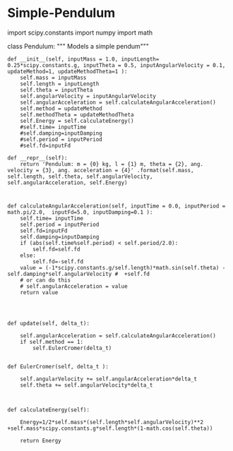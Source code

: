 # Simple-Pendulum

import scipy.constants
import numpy 
import math

class Pendulum:
    """ Models a simple pendum"""

    def __init__(self, inputMass = 1.0, inputLength= 0.25*scipy.constants.g, inputTheta = 0.5, inputAngularVelocity = 0.1, updateMethod=1, updateMethodTheta=1 ):
        self.mass = inputMass
        self.length = inputLength
        self.theta = inputTheta
        self.angularVelocity = inputAngularVelocity
        self.angularAcceleration = self.calculateAngularAcceleration()
        self.method = updateMethod
        self.methodTheta = updateMethodTheta
        self.Energy = self.calculateEnergy()
        #self.time= inputTime
        #self.damping=inputDamping
        #self.period = inputPeriod
        #self.fd=inputFd
        
    def __repr__(self):
        return 'Pendulum: m = {0} kg, l = {1} m, theta = {2}, ang. velocity = {3}, ang. acceleration = {4}' .format(self.mass,  self.length, self.theta, self.angularVelocity, self.angularAcceleration, self.Energy)
#
    def calculateAngularAcceleration(self, inputTime = 0.0, inputPeriod = math.pi/2.0,  inputFd=5.0, inputDamping=0.1 ): 
        self.time= inputTime
        self.period = inputPeriod
        self.fd=inputFd
        self.damping=inputDamping
        if (abs(self.time%self.period) < self.period/2.0):
            self.fd=self.fd
        else:
            self.fd=-self.fd
        value = (-1*scipy.constants.g/self.length)*math.sin(self.theta) - self.damping*self.angularVelocity #  +self.fd
        # or can do this 
        # self.angularAcceleration = value
        return value




    def update(self, delta_t):
        
        self.angularAcceleration = self.calculateAngularAcceleration()
        if self.method == 1:
            self.EulerCromer(delta_t)


    def EulerCromer(self, delta_t ):
        
        self.angularVelocity += self.angularAcceleration*delta_t
        self.theta += self.angularVelocity*delta_t



    def calculateEnergy(self):
        
        Energy=1/2*self.mass*(self.length*self.angularVelocity)**2 +self.mass*scipy.constants.g*self.length*(1-math.cos(self.theta))
        
        return Energy
